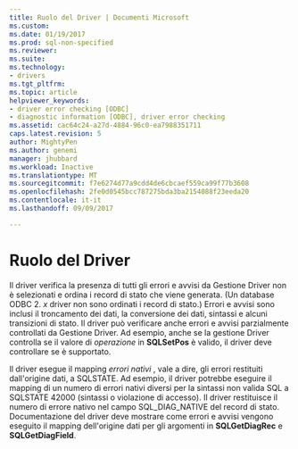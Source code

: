 ```yaml
---
title: Ruolo del Driver | Documenti Microsoft
ms.custom: 
ms.date: 01/19/2017
ms.prod: sql-non-specified
ms.reviewer: 
ms.suite: 
ms.technology:
- drivers
ms.tgt_pltfrm: 
ms.topic: article
helpviewer_keywords:
- driver error checking [ODBC]
- diagnostic information [ODBC], driver error checking
ms.assetid: cac64c24-a27d-4884-96c0-ea7988351711
caps.latest.revision: 5
author: MightyPen
ms.author: genemi
manager: jhubbard
ms.workload: Inactive
ms.translationtype: MT
ms.sourcegitcommit: f7e6274d77a9cdd4de6cbcaef559ca99f77b3608
ms.openlocfilehash: 2fe0d0545bcc787275bda3ba2154088f23eeda20
ms.contentlocale: it-it
ms.lasthandoff: 09/09/2017

---
```

# <a name="role-of-the-driver"></a>Ruolo del Driver
Il driver verifica la presenza di tutti gli errori e avvisi da Gestione Driver non è selezionati e ordina i record di stato che viene generata. (Un database ODBC 2. *x* driver non sono ordinati i record di stato.) Errori e avvisi sono inclusi il troncamento dei dati, la conversione dei dati, sintassi e alcuni transizioni di stato. Il driver può verificare anche errori e avvisi parzialmente controllati da Gestione Driver. Ad esempio, anche se la gestione Driver controlla se il valore di *operazione* in **SQLSetPos** è valido, il driver deve controllare se è supportato.  
  
 Il driver esegue il mapping *errori nativi* , vale a dire, gli errori restituiti dall'origine dati, a SQLSTATE. Ad esempio, il driver potrebbe eseguire il mapping di un numero di errori nativi diversi per la sintassi non valida SQL a SQLSTATE 42000 (sintassi o violazione di accesso). Il driver restituisce il numero di errore nativo nel campo SQL_DIAG_NATIVE del record di stato. Documentazione del driver deve mostrare come errori e avvisi vengono eseguito il mapping dell'origine dati per gli argomenti in **SQLGetDiagRec** e **SQLGetDiagField**.

